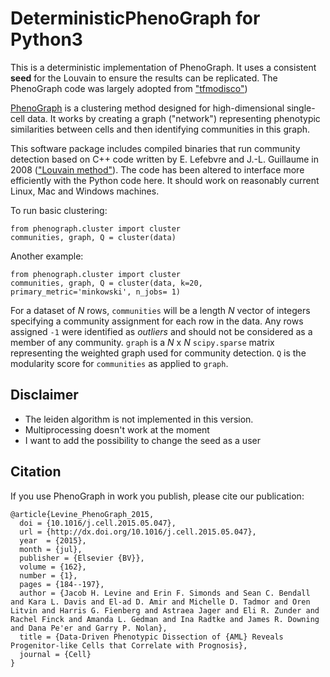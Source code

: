 DeterministicPhenoGraph for Python3
======================

This is a deterministic implementation of PhenoGraph. It uses a consistent **seed** for the Louvain to ensure the results can be replicated. The PhenoGraph code was largely adopted from ["tfmodisco"](https://github.com/kundajelab/tfmodisco/))

[PhenoGraph](http://www.cell.com/cell/abstract/S0092-8674(15)00637-6) is a clustering method designed for high-dimensional single-cell data. It works by creating a graph ("network") representing phenotypic similarities between cells and then identifying communities in this graph.

This software package includes compiled binaries that run community detection based on C++ code written by E. Lefebvre and J.-L. Guillaume in 2008 (["Louvain method"](https://sites.google.com/site/findcommunities/)). The code has been altered to interface more efficiently with the Python code here. It should work on reasonably current Linux, Mac and Windows machines. 


To run basic clustering:

    from phenograph.cluster import cluster
    communities, graph, Q = cluster(data)

Another example:

    from phenograph.cluster import cluster
    communities, graph, Q = cluster(data, k=20, primary_metric='minkowski', n_jobs= 1)

For a dataset of *N* rows, `communities` will be a length *N* vector of integers specifying a community assignment for each row in the data. Any rows assigned `-1` were identified as *outliers* and should not be considered as a member of any community. `graph` is a *N* x *N* `scipy.sparse` matrix representing the weighted graph used for community detection.
`Q` is the modularity score for `communities` as applied to `graph`.

Disclaimer
-------------
- The leiden algorithm is not implemented in this version. 
- Multiprocessing doesn't work at the moment
- I want to add the possibility to change the seed as a user

Citation
-------------
If you use PhenoGraph in work you publish, please cite our publication:

    @article{Levine_PhenoGraph_2015,
      doi = {10.1016/j.cell.2015.05.047},
      url = {http://dx.doi.org/10.1016/j.cell.2015.05.047},
      year  = {2015},
      month = {jul},
      publisher = {Elsevier {BV}},
      volume = {162},
      number = {1},
      pages = {184--197},
      author = {Jacob H. Levine and Erin F. Simonds and Sean C. Bendall and Kara L. Davis and El-ad D. Amir and Michelle D. Tadmor and Oren Litvin and Harris G. Fienberg and Astraea Jager and Eli R. Zunder and Rachel Finck and Amanda L. Gedman and Ina Radtke and James R. Downing and Dana Pe'er and Garry P. Nolan},
      title = {Data-Driven Phenotypic Dissection of {AML} Reveals Progenitor-like Cells that Correlate with Prognosis},
      journal = {Cell}
    }

